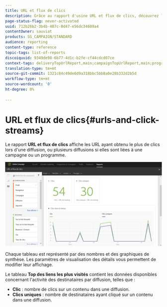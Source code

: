 ```yaml
---
title: URL et flux de clics
description: Grâce au rapport d'usine URL et flux de clics, découvrez les performances des URL dans vos diffusions.
page-status-flag: never-activated
uuid: 712b26b2-3b4b-487c-8d47-e56dc34609a4
contentOwner: sauviat
products: SG_CAMPAIGN/STANDARD
audience: reporting
content-type: reference
topic-tags: list-of-reports
discoiquuid: 9349de98-6b77-4d1c-b2fe-cf44cdcd07ce
context-tags: deliveryTopUrlReport,main;campaignTopUrlReport,main;programTopUrlReport,main
translation-type: tm+mt
source-git-commit: 1321c84c49de6d9a318bbc5bb8a0e28b332d2b5d
workflow-type: tm+mt
source-wordcount: '0'
ht-degree: 0%

---
```



# URL et flux de clics{#urls-and-click-streams}

Le rapport **URL et flux de clics** affiche les URL ayant obtenu le plus de clics lors d&#39;une diffusion, ou plusieurs diffusions si elles sont liées à une campagne ou un programme.

![](assets/delivery_reports_8.png)

Chaque tableau est représenté par des nombres et des graphiques de synthèse. Les paramètres de visualisation des détails vous permettent de modifier leur affichage.

Le tableau **Top des liens les plus visités** contient les données disponibles concernant l&#39;activité des destinataires par diffusion, telles que :

* **Clic** : nombre de clics sur un contenu dans une diffusion.
* **Clics uniques** : nombre de destinataires ayant cliqué sur un contenu dans une diffusion.

